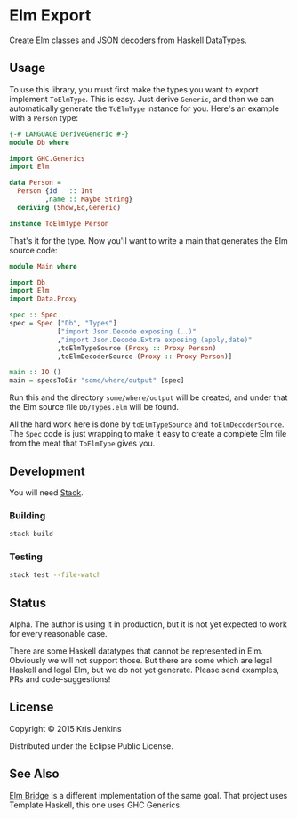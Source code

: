 # Elm Export

Create Elm classes and JSON decoders from Haskell DataTypes.

## Usage

To use this library, you must first make the types you want to export
implement `ToElmType`. This is easy. Just derive `Generic`, and then
we can automatically generate the `ToElmType` instance for you. Here's
an example with a `Person` type:

```haskell
{-# LANGUAGE DeriveGeneric #-}
module Db where

import GHC.Generics
import Elm

data Person =
  Person {id   :: Int
         ,name :: Maybe String}
  deriving (Show,Eq,Generic)

instance ToElmType Person
```

That's it for the type. Now you'll want to write a main that generates
the Elm source code:

```haskell
module Main where

import Db
import Elm
import Data.Proxy

spec :: Spec
spec = Spec ["Db", "Types"]
            ["import Json.Decode exposing (..)"
            ,"import Json.Decode.Extra exposing (apply,date)"
            ,toElmTypeSource (Proxy :: Proxy Person)
            ,toElmDecoderSource (Proxy :: Proxy Person)]

main :: IO ()
main = specsToDir "some/where/output" [spec]
```

Run this and the directory `some/where/output` will be created, and
under that the Elm source file `Db/Types.elm` will be found.

All the hard work here is done by `toElmTypeSource` and
`toElmDecoderSource`. The `Spec` code is just wrapping to make it easy
to create a complete Elm file from the meat that `ToElmType` gives
you.

## Development

You will need [Stack](https://github.com/commercialhaskell/stack).

### Building

```sh
stack build
```

### Testing

```sh
stack test --file-watch
```

## Status

Alpha. The author is using it in production, but it is not yet
expected to work for every reasonable case.

There are some Haskell datatypes that cannot be represented in
Elm. Obviously we will not support those. But there are some which are
legal Haskell and legal Elm, but we do not yet generate. Please send
examples, PRs and code-suggestions!

## License

Copyright © 2015 Kris Jenkins

Distributed under the Eclipse Public License.

## See Also

[Elm Bridge](https://hackage.haskell.org/package/elm-bridge) is a
different implementation of the same goal. That project uses Template
Haskell, this one uses GHC Generics.
